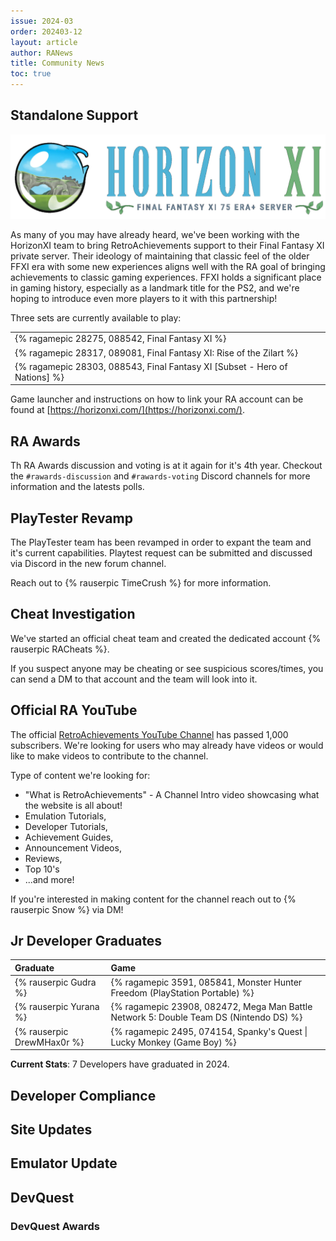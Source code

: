 ```yaml
---
issue: 2024-03
order: 202403-12
layout: article
author: RANews
title: Community News
toc: true
---
```


## Standalone Support

<p align="center">
  <img src="img/HXI.png" />
</p>

As many of you may have already heard, we've been working with the HorizonXI team to bring RetroAchievements support to their Final Fantasy XI private server. Their ideology of maintaining that classic feel of the older FFXI era with some new experiences aligns well with the RA goal of bringing achievements to classic gaming experiences. FFXI holds a significant place in gaming history, especially as a landmark title for the PS2, and we're hoping to introduce even more players to it with this partnership!

Three sets are currently available to play:

|                                                                            |
| -------------------------------------------------------------------------- |
| {% ragamepic 28275, 088542, Final Fantasy XI %}                            |
| {% ragamepic 28317, 089081, Final Fantasy XI: Rise of the Zilart %}        |
| {% ragamepic 28303, 088543, Final Fantasy XI [Subset - Hero of Nations] %} |

Game launcher and instructions on how to link your RA account can be found at [https://horizonxi.com/](https://horizonxi.com/).

## RA Awards

Th RA Awards discussion and voting is at it again for it's 4th year. Checkout the `#rawards-discussion` and `#rawards-voting` Discord channels for more information and the latests polls.

## PlayTester Revamp

The PlayTester team has been revamped in order to expant the team and it's current capabilities. Playtest request can be submitted and discussed via Discord in the new forum channel.

Reach out to {% rauserpic TimeCrush %} for more information.

## Cheat Investigation

We've started an official cheat team and created the dedicated account {% rauserpic RACheats %}.

If you suspect anyone may be cheating or see suspicious scores/times, you can send a DM to that account and the team will look into it.

## Official RA YouTube

The official [RetroAchievements YouTube Channel](https://www.youtube.com/@retrocheevos) has passed 1,000 subscribers. We're looking for users who may already have videos or would like to make videos to contribute to the channel.

Type of content we're looking for:
- "What is RetroAchievements" - A Channel Intro video showcasing what the website is all about!
- Emulation Tutorials,
- Developer Tutorials,
- Achievement Guides,
- Announcement Videos,
- Reviews,
- Top 10's
- ...and more!

If you're interested in making content for the channel reach out to {% rauserpic Snow %} via DM!


## Jr Developer Graduates

| Graduate                   | Game                                                                                   |
| :------------------------- | :------------------------------------------------------------------------------------- |
| {% rauserpic Gudra %}      | {% ragamepic 3591, 085841, Monster Hunter Freedom (PlayStation Portable) %}            |
| {% rauserpic Yurana %}     | {% ragamepic 23908, 082472, Mega Man Battle Network 5: Double Team DS (Nintendo DS) %} |
| {% rauserpic DrewMHax0r %} | {% ragamepic 2495, 074154, Spanky's Quest \| Lucky Monkey (Game Boy) %}                |

**Current Stats**: 7 Developers have graduated in 2024.


## Developer Compliance


## Site Updates


## Emulator Update


## DevQuest


### DevQuest Awards

